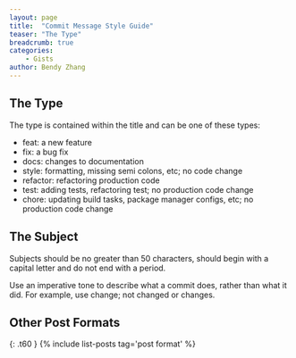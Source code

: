 ```yaml
---
layout: page
title:  "Commit Message Style Guide"
teaser: "The Type"
breadcrumb: true
categories:
    - Gists
author: Bendy Zhang
---
```


## The Type
The type is contained within the title and can be one of these types:

- feat: a new feature
- fix: a bug fix
- docs: changes to documentation
- style: formatting, missing semi colons, etc; no code change
- refactor: refactoring production code
- test: adding tests, refactoring test; no production code change
- chore: updating build tasks, package manager configs, etc; no production code change

## The Subject

Subjects should be no greater than 50 characters, should begin with a capital letter and do not end with a period.

Use an imperative tone to describe what a commit does, rather than what it did. For example, use change; not changed or changes.

<!--more-->

## Other Post Formats
{: .t60 }
{% include list-posts tag='post format' %}
